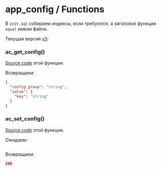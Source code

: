 # app_config / Functions

В `init.sql` собираем индексы, если требуются, а заголовок функции `equal` имени файла.

Текущая версия [v3](https://github.com/oresdev/tbcc_postgresql_schemas/tree/master/schemas/v3/):

### ac_get_config()

[Source code](https://github.com/oresdev/tbcc_postgresql_schemas/tree/master/schemas/v3/tables/app_config/ac_get_config.sql) этой функции.

Возвращаем:

```json
{
  "config_group": "string",
  "value": {
    "key": "string"
  }
}
```

### ac_set_config()

[Source code](https://github.com/oresdev/tbcc_postgresql_schemas/tree/master/schemas/v3/tables/app_config/ac_set_config.sql) этой функции.

Ожидаем:

```json

```

Возвращаем:

```json
200
```
